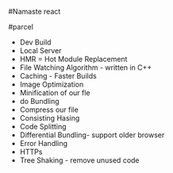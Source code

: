 #Namaste react

#parcel
- Dev Build
- Local Server
- HMR  = Hot Module Replacement
- File Watching Algorithm - written in C++
- Caching - Faster Builds
- Image Optimization
- Minification of our fle
- do Bundling
- Compress our file
- Consisting Hasing
- Code Splitting
- Differential Bundling-  support older browser
- Error Handling
- HTTPs
- Tree Shaking - remove unused code 


